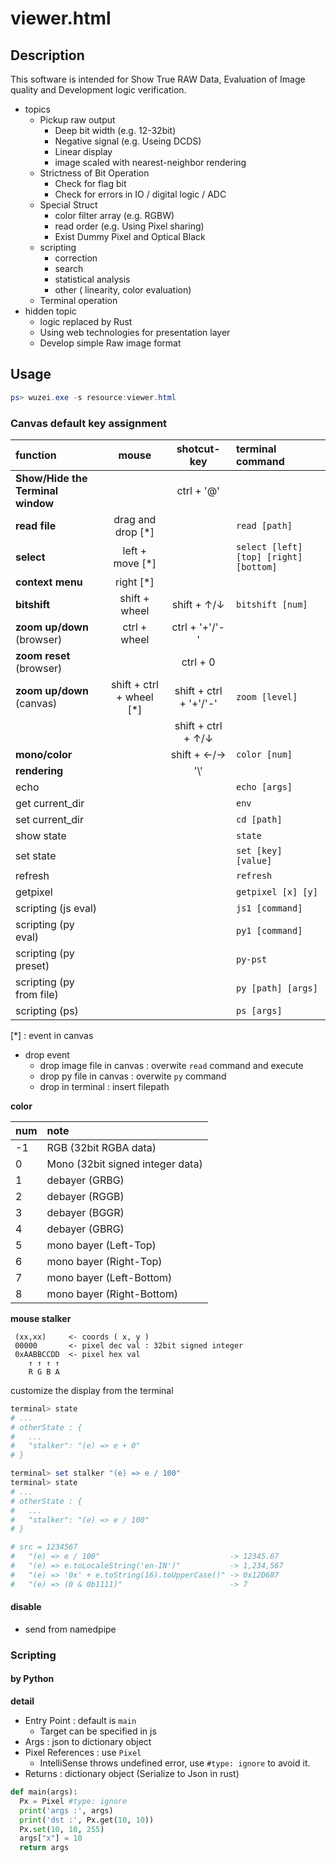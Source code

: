 # viewer.html 

## Description

This software is intended for Show True RAW Data, Evaluation of Image quality and Development logic verification.

- topics
  - Pickup raw output
    - Deep bit width (e.g. 12-32bit)
    - Negative signal (e.g. Useing DCDS)
    - Linear display
    - image scaled with nearest-neighbor rendering
  - Strictness of Bit Operation
    - Check for flag bit  
    - Check for errors in IO / digital logic / ADC
  - Special Struct
    - color filter array (e.g. RGBW)
    - read order (e.g. Using Pixel sharing)
    - Exist Dummy Pixel and Optical Black
  - scripting
    - correction
    - search
    - statistical analysis
    - other ( linearity, color evaluation)
  - Terminal operation
- hidden topic
  - logic replaced by Rust
  - Using web technologies for presentation layer
  - Develop simple Raw image format

## Usage

```powershell
ps> wuzei.exe -s resource:viewer.html
```

### Canvas default key assignment

| function                          | mouse                    | shotcut-key            | terminal command |
| :--                               | :--:                     | :--:                   | :--              |
| **Show/Hide the Terminal window** |                          | ctrl + '@'             | |
| **read file**                     | drag and drop [*]        |                        | ```read [path]``` |
| **select**                        | left + move [*]          |                        | ```select [left] [top] [right] [bottom]``` |
| **context menu**                  | right [*]                |                        | |
| **bitshift**                      | shift + wheel            | shift + ↑/↓            | ```bitshift [num]``` |
| **zoom up/down** (browser)        | ctrl + wheel             | ctrl + '+'/'-'         | |
| **zoom reset** (browser)          |                          | ctrl + 0               | |
| **zoom up/down** (canvas)         | shift + ctrl + wheel [*] | shift + ctrl + '+'/'-' | ```zoom [level]``` |
|                                   |                          | shift + ctrl + ↑/↓     | |
| **mono/color**                    |                          | shift + ←/→            | ```color [num]``` |
| **rendering**                     |                          | '\\'                   | |
| echo                              |                          |                        | ```echo [args]``` |
| get current_dir                   |                          |                        | ```env``` |
| set current_dir                   |                          |                        | ```cd [path]``` |
| show state                        |                          |                        | ```state``` |
| set state                         |                          |                        | ```set [key] [value]``` |
| refresh                           |                          |                        | ```refresh``` |
| getpixel                          |                          |                        | ```getpixel [x] [y]``` |
| scripting (js eval)               |                          |                        | ```js1 [command]``` |
| scripting (py eval)               |                          |                        | ```py1 [command]``` |
| scripting (py preset)             |                          |                        | ```py-pst``` |
| scripting (py from file)          |                          |                        | ```py [path] [args]``` |
| scripting (ps)                    |                          |                        | ```ps [args]``` |

[*] : event in canvas

- drop event
  - drop image file in canvas : overwite ```read``` command and execute
  - drop py file in canvas : overwite ```py``` command
  - drop in terminal : insert filepath

**color**

| num | note                             |
| :-- | :--                              |
| -1  | RGB (32bit RGBA data)            |
|  0  | Mono (32bit signed integer data) |
|  1  | debayer (GRBG)                   | 
|  2  | debayer (RGGB)                   |
|  3  | debayer (BGGR)                   |
|  4  | debayer (GBRG)                   |
|  5  | mono bayer (Left-Top)            |
|  6  | mono bayer (Right-Top)           |
|  7  | mono bayer (Left-Bottom)         |
|  8  | mono bayer (Right-Bottom)        |

**mouse stalker**

```
 (xx,xx)     <- coords ( x, y )
 00000       <- pixel dec val : 32bit signed integer
 0xAABBCCDD  <- pixel hex val
    ↑ ↑ ↑ ↑
    R G B A
```

customize the display from the terminal

```powershell
terminal> state
# ...
# otherState : {
#   ...
#   "stalker": "(e) => e + 0"
# }

terminal> set stalker "(e) => e / 100"
terminal> state
# ...
# otherState : {
#   ...
#   "stalker": "(e) => e / 100"
# }

# src = 1234567
#   "(e) => e / 100"                             -> 12345.67
#   "(e) => e.toLocaleString('en-IN')"           -> 1,234,567
#   "(e) => '0x' + e.toString(16).toUpperCase()" -> 0x12D687
#   "(e) => (0 & 0b1111)"                        -> 7
```

#### disable

- send from namedpipe

### Scripting

#### by Python

**detail**

- Entry Point : default is ```main```
  - Target can be specified in js
- Args : json to dictionary object
- Pixel References : use ```Pixel```
  - IntelliSense throws undefined error, use ```#type: ignore``` to avoid it.
- Returns : dictionary object (Serialize to Json in rust)

```python
def main(args):
  Px = Pixel #type: ignore
  print('args :', args)
  print('dst :', Px.get(10, 10))
  Px.set(10, 10, 255)
  args["x"] = 10
  return args
```

